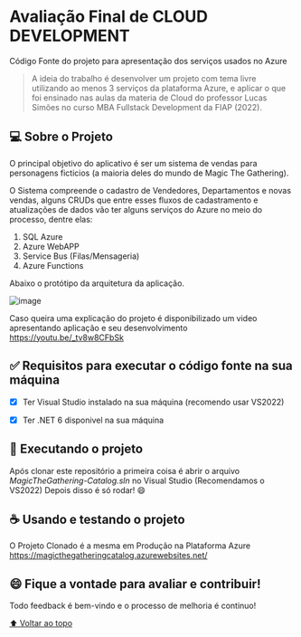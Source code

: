 # Avaliação Final de CLOUD DEVELOPMENT 

Código Fonte do projeto para apresentação dos serviços usados no Azure

> A ideia do trabalho é desenvolver um projeto com tema livre utilizando ao menos 3 serviços da plataforma Azure, e aplicar o que foi ensinado nas aulas da materia de Cloud do professor Lucas Simões no curso MBA Fullstack Development da FIAP (2022).

## 💻 Sobre o Projeto

O principal objetivo do aplicativo é ser um sistema de vendas para personagens ficticios (a maioria deles do mundo de Magic The Gathering).

O Sistema compreende o cadastro de Vendedores, Departamentos e novas vendas, alguns CRUDs que entre esses fluxos de cadastramento e atualizações de dados vão ter alguns serviços do Azure no meio do processo, dentre elas:
1. SQL Azure
1. Azure WebAPP
1. Service Bus (Filas/Mensageria)
1. Azure Functions

Abaixo o protótipo da arquitetura da aplicação.

![image](https://user-images.githubusercontent.com/54962043/208011749-a4f8e294-789e-4c82-b5f6-00d59b5205d5.png)

Caso queira uma explicação do projeto é disponibilizado um video apresentando aplicação e seu desenvolvimento
https://youtu.be/_tv8w8CFbSk

## :white_check_mark: Requisitos para executar o código fonte na sua máquina

- [x] Ter Visual Studio instalado na sua máquina (recomendo usar VS2022)
- [x] Ter .NET 6 disponivel na sua máquina


## 🚀 Executando o projeto

Após clonar este repositório a primeira coisa é abrir o arquivo *MagicTheGathering-Catalog.sln* no Visual Studio (Recomendamos o VS2022)
Depois disso é só rodar! 😄

## ☕ Usando e testando o projeto

O Projeto Clonado é a mesma em Produção na Plataforma Azure https://magicthegatheringcatalog.azurewebsites.net/

## 😄 Fique a vontade para avaliar e contribuir!<br>

Todo feedback é bem-vindo e o processo de melhoria é continuo!

[⬆ Voltar ao topo](#2p2c---avaliação)<br>
